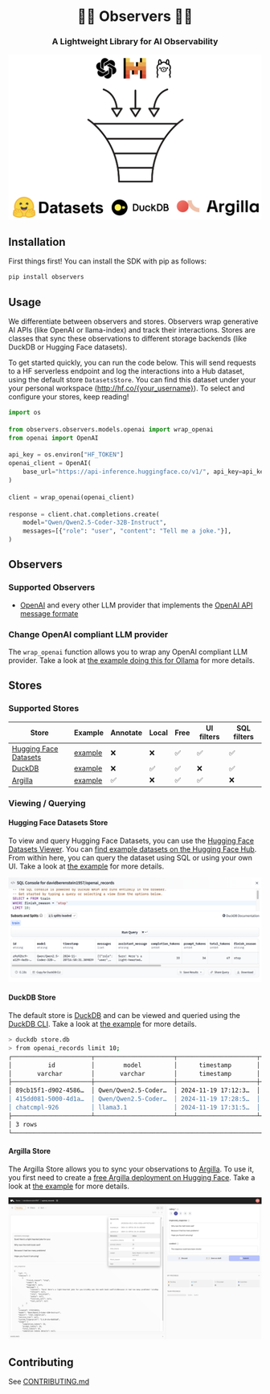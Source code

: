 <div align="center">

<h1>🤗🔭 Observers 🔭🤗</h1>

<h3 align="center">A Lightweight Library for AI Observability</h3>

</div>

![Observers Logo](./assets/observers.png)

## Installation

First things first! You can install the SDK with pip as follows:

```bash
pip install observers
```

## Usage

We differentiate between observers and stores. Observers wrap generative AI APIs (like OpenAI or llama-index) and track their interactions. Stores are classes that sync these observations to different storage backends (like DuckDB or Hugging Face datasets).

To get started quickly, you can run the code below. This will send requests to a HF serverless endpoint and log the interactions into a Hub dataset, using the default store `DatasetsStore`. You can find this dataset under your your personal workspace (http://hf.co/{your_username}). To select and configure your stores, keep reading! 

```python
import os

from observers.observers.models.openai import wrap_openai
from openai import OpenAI

api_key = os.environ["HF_TOKEN"]
openai_client = OpenAI(
    base_url="https://api-inference.huggingface.co/v1/", api_key=api_key
)

client = wrap_openai(openai_client)

response = client.chat.completions.create(
    model="Qwen/Qwen2.5-Coder-32B-Instruct",
    messages=[{"role": "user", "content": "Tell me a joke."}],
)
```

## Observers

### Supported Observers

- [OpenAI](https://openai.com/) and every other LLM provider that implements the [OpenAI API message formate](https://platform.openai.com/docs/api-reference)

### Change OpenAI compliant LLM provider

The `wrap_openai` function allows you to wrap any OpenAI compliant LLM provider. Take a look at [the example doing this for Ollama](./examples/ollama_example.py) for more details.

## Stores

### Supported Stores

| Store | Example | Annotate | Local | Free | UI filters | SQL filters |
|-------|---------|----------|-------|------|-------------|--------------|
| [Hugging Face Datasets](https://huggingface.co/docs/huggingface_hub/en/package_reference/io-management#datasets) | [example](./examples/datasets_example.py) | ❌ | ❌ | ✅ | ✅ | ✅ |
| [DuckDB](https://duckdb.org/) | [example](./examples/ollama_example.py) | ❌ | ✅ | ✅ | ❌ | ✅ |
| [Argilla](https://argilla.io/) | [example](./examples/argilla_example.py) | ✅ | ❌ | ✅ | ✅ | ❌ |

### Viewing / Querying

#### Hugging Face Datasets Store

To view and query Hugging Face Datasets, you can use the [Hugging Face Datasets Viewer](https://huggingface.co/docs/hub/en/datasets-viewer). You can [find example datasets on the Hugging Face Hub](https://huggingface.co/datasets?other=observers). From within here, you can query the dataset using SQL or using your own UI. Take a look at [the example](./examples/datasets_example.py) for more details.

![Hugging Face Datasets Viewer](./assets/datasets.png)

#### DuckDB Store

The default store is [DuckDB](https://duckdb.org/) and can be viewed and queried using the [DuckDB CLI](https://duckdb.org/#quickinstall). Take a look at [the example](./examples/duckdb_example.py) for more details.

```bash
> duckdb store.db
> from openai_records limit 10;
┌──────────────────────┬──────────────────────┬──────────────────────┬──────────────────────┬───┬─────────┬──────────────────────┬───────────┐
│          id          │        model         │      timestamp       │       messages       │ … │  error  │     raw_response     │ synced_at │
│       varchar        │       varchar        │      timestamp       │ struct("role" varc…  │   │ varchar │         json         │ timestamp │
├──────────────────────┼──────────────────────┼──────────────────────┼──────────────────────┼───┼─────────┼──────────────────────┼───────────┤
│ 89cb15f1-d902-4586…  │ Qwen/Qwen2.5-Coder…  │ 2024-11-19 17:12:3…  │ [{'role': user, 'c…  │ … │         │ {"id": "", "choice…  │           │
│ 415dd081-5000-4d1a…  │ Qwen/Qwen2.5-Coder…  │ 2024-11-19 17:28:5…  │ [{'role': user, 'c…  │ … │         │ {"id": "", "choice…  │           │
│ chatcmpl-926         │ llama3.1             │ 2024-11-19 17:31:5…  │ [{'role': user, 'c…  │ … │         │ {"id": "chatcmpl-9…  │           │
├──────────────────────┴──────────────────────┴──────────────────────┴──────────────────────┴───┴─────────┴──────────────────────┴───────────┤
│ 3 rows                                                                                                                16 columns (7 shown) │
└────────────────────────────────────────────────────────────────────────────────────────────────────────────────────────────────────────────┘
```

#### Argilla Store

The Argilla Store allows you to sync your observations to [Argilla](https://argilla.io/). To use it, you first need to create a [free Argilla deployment on Hugging Face](https://docs.argilla.io/latest/getting_started/quickstart/). Take a look at [the example](./examples/argilla_example.py) for more details.

![Argilla Store](./assets/argilla.png)

## Contributing

See [CONTRIBUTING.md](./CONTRIBUTING.md)
